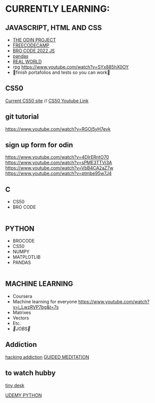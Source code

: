 # CURRENTLY LEARNING:
## JAVASCRIPT, HTML AND CSS 
* [THE ODIN PROJECT](https://www.theodinproject.com/)
* [FREECODECAMP](https://www.freecodecamp.org/learn/javascript-algorithms-and-data-structures/basic-data-structures/create-complex-multi-dimensional-arrays) 
* [BRO CODE 2022 JS](https://www.youtube.com/watch?v=8dWL3wF_OMw)
* [pandas](https://www.youtube.com/watch?v=vmEHCJofslg)
* [REAL WORLD](https://www.youtube.com/watch?v=cc0HOiKN_ac)
* rpg https://www.youtube.com/watch?v=SYx885hX0OY
* 🔴finish portafolios and tests so you can work🔴

## CS50 
[Current CS50 site](https://cs50.harvard.edu/x/2022/weeks/4/) //
[CS50 Youtube Link](https://youtu.be/v_luodP_mfE?t=1024)

## git tutorial
https://www.youtube.com/watch?v=RGOj5yH7evk

## sign up form for odin 
https://www.youtube.com/watch?v=4DIrERntO70 </br>
https://www.youtube.com/watch?v=sPME3TTVi3A </br>
https://www.youtube.com/watch?v=VbB4CA2aZ7w </br>
https://www.youtube.com/watch?v=ptmbe95w7J4 </br>

## C #
* CS50 
* BRO CODE<br/><br/>
## PYTHON 
* BROCODE 
* CS50 
* NUMPY 
* MATPLOTLIB 
* PANDAS<br/><br/>
## MACHINE LEARNING 
* Coursera
* Machine learning for everyone https://www.youtube.com/watch?v=i_LwzRVP7bg&t=7s
* Matrixes
* Vectors
* Etc.
* _🔴JOBS🔴_

## Addiction 
[hacking addiction](https://youtu.be/p3JLaF_4Tz8?t=999)
[GUIDED MEDITATION](https://www.youtube.com/watch?v=CVW_IE1nsKE)

## to watch hubby 
[tiny desk](https://www.youtube.com/watch?v=eAzClkn3zYw)

[UDEMY PYTHON](https://www.reddit.com/r/Python/comments/z62wuw/free_udemy_course_without_certificate_python/)

